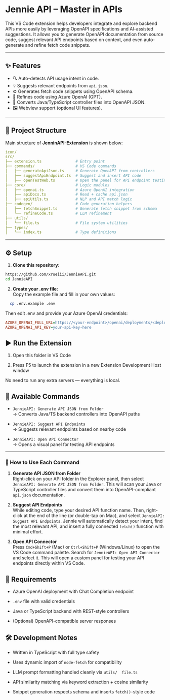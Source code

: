# Jennie API – Master in APIs

This VS Code extension helps developers integrate and explore backend APIs more easily by leveraging OpenAPI specifications and AI-assisted suggestions. It allows you to generate OpenAPI documentation from source code, suggest relevant API endpoints based on context, and even auto-generate and refine fetch code snippets.

---

## ✨ Features

- 🔍 Auto-detects API usage intent in code.
- 💡 Suggests relevant endpoints from `api.json`.
- ⚙️ Generates fetch code snippets using OpenAPI schema.
- 🧠 Refines code using Azure OpenAI (GPT).
- 📄 Converts Java/TypeScript controller files into OpenAPI JSON.
- 🖼️ Webview support (optional UI features).

---

## 📁 Project Structure
Main structure of **JenninAPI-Extension** is shown below:
```yaml
icon/
src/
├── extension.ts               # Entry point
├── commands/                  # VS Code commands
│   ├── generateApiJson.ts     # Generate OpenAPI from controllers
│   ├── suggestApiEndpoint.ts  # Suggest and insert API code
│   ├── openTestWeb.ts         # Open the panel for API endpoint testing
├── core/                      # Logic modules
│   ├── openai.ts              # Azure OpenAI integration
│   ├── apiDocs.ts             # Read + cache api.json
│   ├── apiUtils.ts            # NLP and API match logic
├── codegen/                   # Code generation helpers
│   ├── fetchSnippet.ts        # Generate fetch snippet from schema
│   └── refineCode.ts          # LLM refinement
├── utils/
│   └── file.ts                # File system utilities
├── types/
│   └── index.ts               # Type definitions 

```

---

## ⚙️ Setup

1. **Clone this repository:**

```bash
https://github.com/xrueiii/JennieAPI.git
cd JennieAPI
```
2. **Create your .env file:** \
  Copy the example file and fill in your own values:
```bash
  cp .env.example .env
```
Then edit .env and provide your Azure OpenAI credentials:
```ini
AZURE_OPENAI_FULL_URL=https://<your-endpoint>/openai/deployments/<deployment>/chat/completions?api-version=2025-01-01-preview
AZURE_OPENAI_API_KEY=your-api-key-here
```

## ▶️ Run the Extension

1. Open this folder in VS Code

2. Press F5 to launch the extension in a new Extension Development Host window

No need to run any extra servers — everything is local.

## 🧪 Available Commands

- `JennieAPI: Generate API JSON from Folder`  
  → Converts Java/TS backend controllers into OpenAPI paths

- `JennieAPI: Suggest API Endpoints`  
  → Suggests relevant endpoints based on nearby code

- `JennieAPI: Open API Connector`  
  → Opens a visual panel for testing API endpoints

---

### 🧭 How to Use Each Command

1. **Generate API JSON from Folder**  
   Right-click on your API folder in the Explorer panel, then select `JennieAPI: Generate API JSON from Folder`. This will scan your Java or TypeScript controller files and convert them into OpenAPI-compliant `api.json` documentation.

2. **Suggest API Endpoints**  
   While editing code, type your desired API function name. Then, right-click at the end of the line (or double-tap on Mac), and select `JennieAPI: Suggest API Endpoints`. Jennie will automatically detect your intent, find the most relevant API, and insert a fully connected `fetch()` function with minimal effort.

3. **Open API Connector**  
   Press `Cmd+Shift+P` (Mac) or `Ctrl+Shift+P` (Windows/Linux) to open the VS Code command palette. Search for `JennieAPI: Open API Connector` and select it. This will open a custom panel for testing your API endpoints directly within VS Code.


## 🧠 Requirements
- Azure OpenAI deployment with Chat Completion endpoint

- `.env` file with valid credentials

- Java or TypeScript backend with REST-style controllers

- (Optional) OpenAPI-compatible server responses

## 🛠 Development Notes
- Written in TypeScript with full type safety

- Uses dynamic import of `node-fetch` for compatibility

- LLM prompt formatting handled cleanly via   `utils/  file.ts`

- API similarity matching via keyword extraction + cosine similarity

- Snippet generation respects schema and inserts `fetch()`-style code
